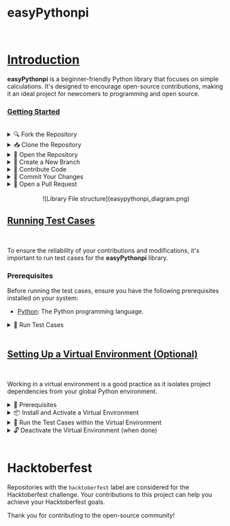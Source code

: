 <!-- Replace this with your own banner image or animation -->

# easyPythonpi
<br>

<u>
    <h1>Introduction </h1>
</u>

**easyPythonpi** is a beginner-friendly Python library that focuses on simple calculations. It's designed to encourage open-source contributions, making it an ideal project for newcomers to programming and open source.
<br>

<u>
    <h3>Getting Started</h3>
</u>

<br>
<details>
<summary>🔍 Fork the Repository</summary>
<br>

1. Fork this repository by clicking the "Fork" button in the top-right corner of this page. Alternatively, you can fork it directly from [here](https://github.com/extinctsion/easyPy/fork).
</details>

<details>
<summary>📥 Clone the Repository</summary>
<br>

2. Clone your forked repository to your local computer using the following command. Replace `url_you_just_copied` with the URL of your forked repository.

    ```sh
    git clone url_you_just_copied
    ```
</details>

<details>
<summary>📂 Open the Repository</summary>
<br>

3. Open the cloned repository in your preferred code editor. Additionally, open a terminal within the repository directory.

    ```sh
    cd easyPythonpi
    ```
</details>

<details>
<summary>🌿 Create a New Branch</summary>
<br>

4. Create a new branch for your changes. Replace `username` with your GitHub username in the following command:

    ```sh
    git checkout -b username
    ```
</details>

<details>
<summary>🚀 Contribute Code</summary>
<br>

5. Add your new methods or functions to the `easyPythonpi.py` file within the codebase. Ensure that your code adheres to the coding style and conventions used in the existing code for consistency. For example:

    ```python
    def calculate_average(numbers):
        """Calculate the average of a list of numbers."""
        if len(numbers) == 0:
            return 0
        return sum(numbers) / len(numbers)
    ```
</details>

<details>
<summary>📝 Commit Your Changes</summary>
<br>

6. Once you've added your code, commit your changes to GitHub using the following commands. Make sure you execute them in the precise order, one after another, in your terminal.

    ```sh
    # Stage your changes
    git add .

    # Commit your changes with a descriptive message
    git commit -m "Hacktoberfest contribution"

    # Push your changes to your GitHub repository
    git push -u origin your_github_username
    ```
</details>

<details>
<summary>📢 Open a Pull Request</summary>
<br>

7. Navigate to your forked repository on GitHub. You'll see a yellow box at the top indicating that some changes have been pushed. Click the "Compare & pull request" button.

8. Submit your pull request by adding a title and description. Congratulations, you have successfully opened a pull request in this repository.

   *Note: To complete the Hacktoberfest challenge, you need to open four valid pull requests. If you've followed the above steps, you've already opened one pull request, and you need three more.*
</details>
<br>
<div align="center">
![Library File structure](easypythonpi_diagram.png)
</div>
<u>
    <h2>Running Test Cases</h2>
</u>
<br>

To ensure the reliability of your contributions and modifications, it's important to run test cases for the **easyPythonpi** library.

### Prerequisites

Before running the test cases, ensure you have the following prerequisites installed on your system:

- [Python](https://www.python.org/downloads/): The Python programming language.

<details>
<summary>🧪 Run Test Cases</summary>
<br>

1. Install the required dependencies using pip:

    ```sh
    pip install -r requirements.txt
    ```
2. Navigate to the project directory in your terminal.
3. Run the test suite:

    ```sh
    python tests.py
    ```

   The test suite will execute, and you'll see the test results in your terminal. Ensure that all tests pass before making any contributions or modifications.
</details>
<br>

<u>
    <h2>Setting Up a Virtual Environment (Optional)</h2>
</u>
<br>

Working in a virtual environment is a good practice as it isolates project dependencies from your global Python environment.

<details>
<summary>🔮 Prerequisites</summary>
<br>

Before setting up a virtual environment, ensure you have Python installed on your system.
</details>

<details>
<summary>📦 Install and Activate a Virtual Environment</summary>
<br>

4. Create a virtual environment (you can replace `venv` with your preferred environment name):

    ```sh
    python -m venv venv
    ```

5. Activate the virtual environment:

   - On Windows:

     ```sh
     venv\Scripts\activate
     ```

   - On macOS and Linux:

     ```sh
     source venv/bin/activate
     ```

6. Install `unittest` (if not already installed):

    ```sh
    pip install unittest
    ```
</details>

<details>
<summary>🔬 Run the Test Cases within the Virtual Environment</summary>
<br>

7. Run the test cases as mentioned above.
</details>

<details>
<summary>🔓 Deactivate the Virtual Environment (when done)</summary>
<br>

8. When you're finished working on the project, deactivate the virtual environment:

    ```sh
    deactivate
    ```
</details>
<br>

# Hacktoberfest

Repositories with the `hacktoberfest` label are considered for the Hacktoberfest challenge. Your contributions to this project can help you achieve your Hacktoberfest goals.

Thank you for contributing to the open-source community!

</div>
